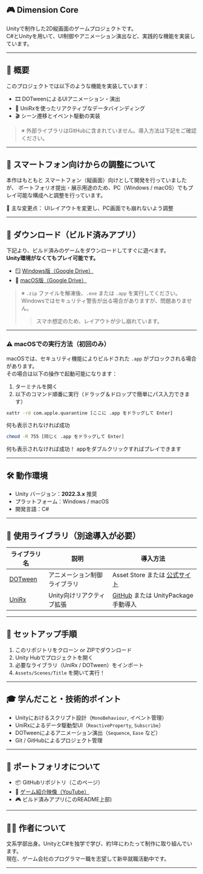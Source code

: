 ## 🎮 Dimension Core

Unityで制作した2D縦画面のゲームプロジェクトです。  
C#とUnityを用いて、UI制御やアニメーション演出など、実践的な機能を実装しています。

---

## 📌 概要

このプロジェクトでは以下のような機能を実装しています：

- 🎞️ DOTweenによるUIアニメーション・演出  
- 🔁 UniRxを使ったリアクティブなデータバインディング  
- 🎬 シーン遷移とイベント駆動の実装

> ※ 外部ライブラリはGitHubに含まれていません。導入方法は下記をご確認ください。

---

## 📱 スマートフォン向けからの調整について
本作はもともと スマートフォン（縦画面）向けとして開発を行っていましたが、
ポートフォリオ提出・展示用途のため、PC（Windows / macOS）でもプレイ可能な構成へと調整を行っています。

🔧 主な変更点：
UIレイアウトを変更し、PC画面でも崩れないよう調整

---

## 💾 ダウンロード（ビルド済みアプリ）

下記より、ビルド済みのゲームをダウンロードしてすぐに遊べます。  
**Unity環境がなくてもプレイ可能です。**

- 🪟 [Windows版（Google Drive）](https://drive.google.com/drive/folders/1wuDAlWIzz1fvZcequPqCIFtsmaBXiLnX?usp=drive_link)  
- 🍎 [macOS版（Google Drive）](https://drive.google.com/file/d/1_gm1yyi2riMLDa-9etspMhWmh6sGlwdj/view?usp=drive_link)

> ※ `.zip` ファイルを解凍後、`.exe` または `.app` を実行してください。  
> Windowsではセキュリティ警告が出る場合がありますが、問題ありません。
> >  スマホ想定のため、レイアウトが少し崩れています。

---

### ⚠️ macOSでの実行方法（初回のみ）

macOSでは、セキュリティ機能によりビルドされた `.app` がブロックされる場合があります。  
その場合は以下の操作で起動可能になります：

1. ターミナルを開く  
2. 以下のコマンド順番に実行（ドラッグ＆ドロップで簡単にパス入力できます）

```bash
xattr -rd com.apple.quarantine [ここに .app をドラッグして Enter]
```
何も表示されなければ成功
```bash
chmod -R 755 [同じく .app をドラッグして Enter]
```
何も表示されなければ成功！
appをダブルクリックすればプレイできます

---

## 🛠️ 動作環境

- Unity バージョン：**2022.3.x** 推奨  
- プラットフォーム：Windows / macOS  
- 開発言語：C#

---

## 🧩 使用ライブラリ（別途導入が必要）

| ライブラリ名 | 説明 | 導入方法 |
|--------------|------|----------|
| [DOTween](http://dotween.demigiant.com/) | アニメーション制御ライブラリ | Asset Store または [公式サイト](http://dotween.demigiant.com/) |
| [UniRx](https://github.com/neuecc/UniRx) | Unity向けリアクティブ拡張 | [GitHub](https://github.com/neuecc/UniRx) または UnityPackage 手動導入 |

---

## 🚀 セットアップ手順

1. このリポジトリをクローン or ZIPでダウンロード  
2. Unity Hubでプロジェクトを開く  
3. 必要なライブラリ（UniRx / DOTween）をインポート  
4. `Assets/Scenes/Title` を開いて実行！

---

## 🎓 学んだこと・技術的ポイント

- Unityにおけるスクリプト設計（`MonoBehaviour`, イベント管理）
- UniRxによるデータ駆動型UI（`ReactiveProperty`, `Subscribe`）
- DOTweenによるアニメーション演出（`Sequence`, `Ease` など）
- Git / GitHubによるプロジェクト管理

---

## 📃 ポートフォリオについて

- 📦 GitHubリポジトリ（このページ）  
- 🎥 [ゲーム紹介映像（YouTube）](https://youtu.be/Y6EHVeLFPqE)
- 🎮 ビルド済みアプリ(このREADME上部)

---

## 🙋‍♀️ 作者について

文系学部出身。UnityとC#を独学で学び、約1年にわたって制作に取り組んでいます。  
現在、ゲーム会社のプログラマー職を志望して新卒就職活動中です。

---
